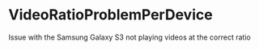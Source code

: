 VideoRatioProblemPerDevice
==========================

Issue with the Samsung Galaxy S3 not playing videos at the correct ratio